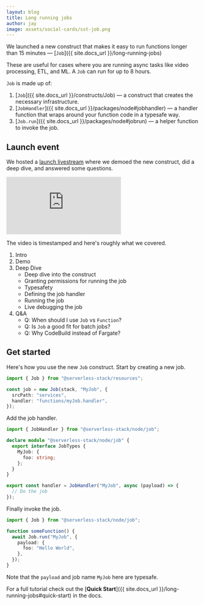 ```yaml
---
layout: blog
title: Long running jobs
author: jay
image: assets/social-cards/sst-job.png
---
```


We launched a new construct that makes it easy to run functions longer than 15 minutes — [`Job`]({{ site.docs_url }}/long-running-jobs)

These are useful for cases where you are running async tasks like video processing, ETL, and ML. A `Job` can run for up to 8 hours.

`Job` is made up of:

1. [`Job`]({{ site.docs_url }}/constructs/Job) — a construct that creates the necessary infrastructure.
2. [`JobHandler`]({{ site.docs_url }}/packages/node#jobhandler) — a handler function that wraps around your function code in a typesafe way.
3. [`Job.run`]({{ site.docs_url }}/packages/node#jobrun) — a helper function to invoke the job.

## Launch event

We hosted a [launch livestream](https://www.youtube.com/watch?v=7sYdSbmi-ik) where we demoed the new construct, did a deep dive, and answered some questions.

<div class="youtube-container">
  <iframe src="https://www.youtube-nocookie.com/embed/7sYdSbmi-ik" frameborder="0" allow="accelerometer; autoplay; clipboard-write; encrypted-media; gyroscope; picture-in-picture" allowfullscreen></iframe>
</div>

The video is timestamped and here's roughly what we covered.

1. Intro
2. Demo
3. Deep Dive
   - Deep dive into the construct
   - Granting permissions for running the job
   - Typesafety
   - Defining the job handler
   - Running the job
   - Live debugging the job
4. Q&A
   - Q: When should I use `Job` vs `Function`?
   - Q: Is `Job` a good fit for batch jobs?
   - Q: Why CodeBuild instead of Fargate?

## Get started

Here's how you use the new `Job` construct. Start by creating a new job.

```ts
import { Job } from "@serverless-stack/resources";

const job = new Job(stack, "MyJob", {
  srcPath: "services",
  handler: "functions/myJob.handler",
});
```

Add the job handler.

```ts
import { JobHandler } from "@serverless-stack/node/job";

declare module "@serverless-stack/node/job" {
  export interface JobTypes {
    MyJob: {
      foo: string;
    };
  }
}

export const handler = JobHandler("MyJob", async (payload) => {
  // Do the job
});
```

Finally invoke the job.

```ts
import { Job } from "@serverless-stack/node/job";

function someFunction() {
  await Job.run("MyJob", {
    payload: {
      foo: "Hello World",
    },
  });
}
```

Note that the `payload` and job name `MyJob` here are typesafe.

For a full tutorial check out the [**Quick Start**]({{ site.docs_url }}/long-running-jobs#quick-start) in the docs.
